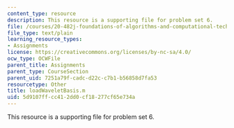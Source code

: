 ```yaml
---
content_type: resource
description: This resource is a supporting file for problem set 6.
file: /courses/20-482j-foundations-of-algorithms-and-computational-techniques-in-systems-biology-spring-2006/5d9107ffcc412dd0cf18277cf65e734a_loadWaveletBasis.m
file_type: text/plain
learning_resource_types:
- Assignments
license: https://creativecommons.org/licenses/by-nc-sa/4.0/
ocw_type: OCWFile
parent_title: Assignments
parent_type: CourseSection
parent_uid: 7251a79f-cadc-d22c-c7b1-b56858d7fa53
resourcetype: Other
title: loadWaveletBasis.m
uid: 5d9107ff-cc41-2dd0-cf18-277cf65e734a
---
```

This resource is a supporting file for problem set 6.